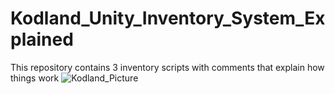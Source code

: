 # Kodland_Unity_Inventory_System_Explained
This repository contains 3 inventory scripts with comments that explain how things work
<image src="https://cdn.dribbble.com/userupload/4047012/file/still-932ceba742023ad35d2e82d2ba6ba4bf.png" alt="Kodland_Picture">
